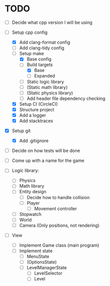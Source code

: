 # TODO

- [ ] Decide what cpp version I will be using

- [ ] Setup cpp config

  - [x] Add clang-format config
  - [ ] Add clang-tidy config
  - [ ] Setup make
    - [x] Base config
    - [ ] Build targets
      - [x] Base
      - [ ] Expanded
    - [ ] Static logic library
    - [ ] \(Static math library\)
    - [ ] \(Static physics library\)
    - [ ] Add header file dependency checking
  - [x] Setup CI \(CircleCI\)
  - [x] Structure project
  - [x] Add a logger
  - [x] Add stacktraces

- [x] Setup git

  - [x] Add .gitignore

- [ ] Decide on how tests will be done

- [ ] Come up with a name for the game

- [ ] Logic library:

  - [ ] Physics
  - [ ] Math library
  - [ ] Entity design
    - [ ] Decide how to handle collision
    - [ ] Player
      - [ ] Movement controller
  - [ ] Stopwatch
  - [ ] World
  - [ ] Camera (Only positions, not rendering)

- [ ] View
  - [ ] Implement Game class (main program)
  - [ ] Implement state
    - [ ] MenuState
    - [ ] \(OptionsState\)
    - [ ] LevelManagerState
      - [ ] LevelSelector
      - [ ] Level
